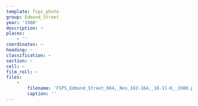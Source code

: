 ```yaml
---
template: fsps_photo
group: Edmund_Street
year: '1980'
description: ~
places:
    - ''
coordinates: ~
heading: ~
classification: ~
section: ~
cell: ~
film_roll: ~
files:
    -
        filename: 'FSPS_Edmund_Street_064,_Nos_162-164,_18-11-K,_1980.png'
        caption: ''
---
```

